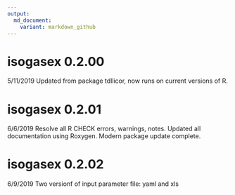 ```yaml
---
output:
  md_document:
    variant: markdown_github
---
```


# isogasex 0.2.00

5/11/2019
Updated from package tdllicor, now runs on current versions of R.

# isogasex 0.2.01

6/6/2019
Resolve all R CHECK errors, warnings, notes.
Updated all documentation using Roxygen.
Modern package update complete.

# isogasex 0.2.02

6/9/2019
Two versionf of input parameter file: yaml and xls
